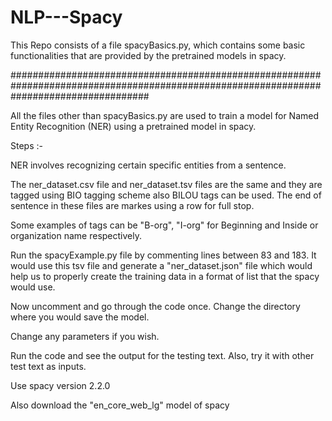 # NLP---Spacy

This Repo consists of a file spacyBasics.py, which contains some basic functionalities that are provided by the pretrained models in spacy.


#########################################################################################################################################

All the files other than spacyBasics.py are used to train a model for Named Entity Recognition (NER) using a pretrained model in spacy.

Steps :-

NER involves recognizing certain specific entities from a sentence.

The ner_dataset.csv file and ner_dataset.tsv files are the same and they are tagged using BIO tagging scheme also BILOU tags can be used. The end of sentence in these files are markes using a row for full stop.

Some examples of tags can be "B-org", "I-org" for Beginning and Inside or organization name respectively.

Run the spacyExample.py file by commenting lines between 83 and 183. It would use this tsv file and generate a "ner_dataset.json" file which would help us to properly create the training data in a format of list that the spacy would use.

Now uncomment and go through the code once. Change the directory where you would save the model.

Change any parameters if you wish.

Run the code and see the output for the testing text. Also, try it with other test text as inputs.


Use spacy version 2.2.0

Also download the "en_core_web_lg" model of spacy
